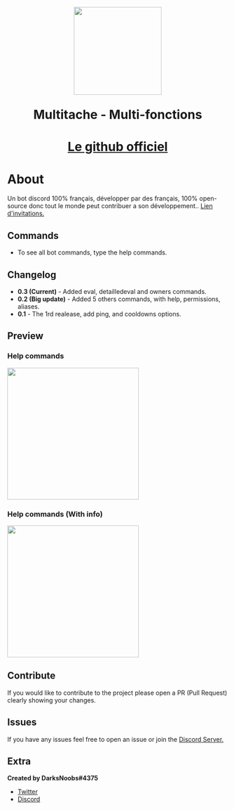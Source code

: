<h1 align="center">
    <br>
    <img src="https://cdn.discordapp.com/app-icons/866998645365669898/184465ca744886f62b39f100b52de9a0.png?"height="200">
    <br>
    <p>Multitache
 - Multi-fonctions</p>
<h1>
<p align="center">
    <a href="https://github.com/DarksNoobsDev/multitache-dev">
        Le github  officiel
    </a>
</p>

# About
Un bot discord 100% français, développer par des français, 100% open-source donc tout le monde peut contribuer a son développement.. [Lien d'invitations.](https://discord.com/api/oauth2/authorize?client_id=866998645365669898&permissions=8&scope=bot%20applications.commands)

## Commands 
* To see all bot commands, type the help commands.

## Changelog
* **0.3 (Current)** - Added eval, detailledeval and owners commands.
* **0.2 (Big update)** - Added 5 others commands, with help, permissions, aliases.
* **0.1** - The 1rd realease, add ping, and cooldowns options.

## Preview
### Help commands
<img src="https://i.imgur.com/iQ6Pc7g.png" height="300">

### Help commands (With info)
<img src="https://i.imgur.com/tQPMVPg.png" height="300">

## Contribute
If you would like to contribute to the project please open a PR (Pull Request) clearly showing your changes.

## Issues
If you have any issues feel free to open an issue or join the [Discord Server.](https://discord.gg/2wDu9z2TeJ)

## Extra
__Created by DarksNoobs#4375__
* [Twitter](https://twitter.com/DarksNoobsG)
* [Discord](https://discord.gg/2wDu9z2TeJ)
</br>
